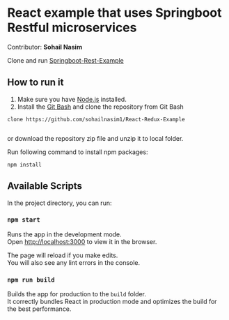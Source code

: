 # React example that uses Springboot Restful microservices 
Contributor: **Sohail Nasim**

Clone and run [Springboot-Rest-Example](https://github.com/sohailnasim1/Springboot-Rest-Example)

## How to run it
1. Make sure you have [Node.js](https://nodejs.org/en/) installed.
2. Install the [Git Bash](https://git-scm.com/download) and clone the repository
 from Git Bash

```
clone https://github.com/sohailnasim1/React-Redux-Example
 
```

or download the repository zip file and unzip it to local folder.

Run following command to install npm packages:

```
npm install

```

## Available Scripts

In the project directory, you can run:

### `npm start`

Runs the app in the development mode.<br>
Open [http://localhost:3000](http://localhost:3000) to view it in the browser.

The page will reload if you make edits.<br>
You will also see any lint errors in the console.

### `npm run build`

Builds the app for production to the `build` folder.<br>
It correctly bundles React in production mode and optimizes the build for the best performance.